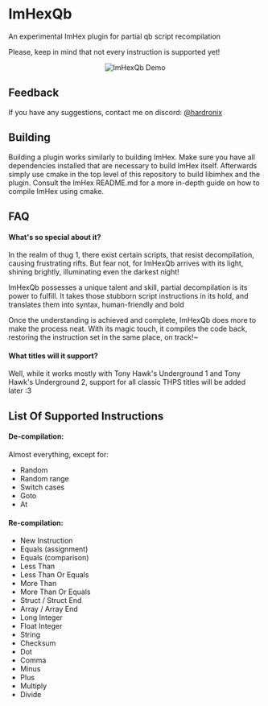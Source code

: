 # ImHexQb

An experimental ImHex plugin for partial qb script recompilation

Please, keep in mind that not every instruction is supported yet!

<p align="center">
    <img src="https://media.giphy.com/media/B4FJnPMsakfFU3xHL6/giphy.gif" alt="ImHexQb Demo">
</p>

## Feedback

If you have any suggestions, contact me on discord: [@hardronix](https://discordapp.com/users/450752497523621908)
## Building

Building a plugin works similarly to building ImHex. Make sure you have all dependencies installed that are necessary to build ImHex itself. Afterwards simply use cmake in the top level of this repository to build libimhex and the plugin. Consult the ImHex README.md for a more in-depth guide on how to compile ImHex using cmake.

## FAQ

#### What's so special about it?

In the realm of thug 1, there exist certain scripts,
that resist decompilation, causing frustrating rifts.
But fear not, for ImHexQb arrives with its light,
shining brightly, illuminating even the darkest night!

ImHexQb possesses a unique talent and skill,
partial decompilation is its power to fulfill.
It takes those stubborn script instructions in its hold,
and translates them into syntax, human-friendly and bold

Once the understanding is achieved and complete,
ImHexQb does more to make the process neat.
With its magic touch, it compiles the code back,
restoring the instruction set in the same place, on track!~

#### What titles will it support?

Well, while it works mostly with Tony Hawk's Underground 1 and Tony Hawk's Underground 2, support for all classic THPS titles will be added later :3
## List Of Supported Instructions

#### De-compilation:
Almost everything, except for:

+ Random
+ Random range
+ Switch cases
+ Goto
+ At

#### Re-compilation:

+ New Instruction
+ Equals (assignment)
+ Equals (comparison)
+ Less Than
+ Less Than Or Equals
+ More Than
+ More Than Or Equals
+ Struct / Struct End
+ Array / Array End
+ Long Integer
+ Float Integer
+ String
+ Checksum
+ Dot
+ Comma
+ Minus
+ Plus
+ Multiply
+ Divide